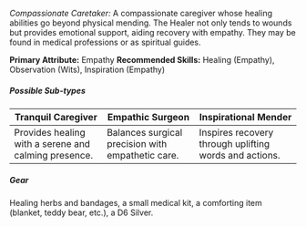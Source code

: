 *Compassionate Caretaker:* A compassionate caregiver whose healing abilities go beyond physical mending. The Healer not only tends to wounds but provides emotional support, aiding recovery with empathy. They may be found in medical professions or as spiritual guides.

**Primary Attribute:** Empathy
**Recommended Skills:** Healing (Empathy), Observation (Wits), Inspiration (Empathy)

##### Possible Sub-types
| Tranquil Caregiver | Empathic Surgeon | Inspirational Mender |
| ---- | ---- | ---- |
| Provides healing with a serene and calming presence. | Balances surgical precision with empathetic care. | Inspires recovery through uplifting words and actions. |

##### Gear
Healing herbs and bandages, a small medical kit, a comforting item (blanket, teddy bear, etc.), a D6 Silver.